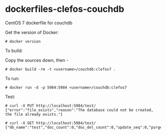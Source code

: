 dockerfiles-clefos-couchdb
========================

CentOS 7 dockerfile for couchdb

Get the version of Docker:

```
# docker version
```

To build:

Copy the sources down, then -

```
# docker build -rm -t <username>/couchdb:clefos7 .
```

To run:

```
# docker run -d -p 5984:5984 <username>/couchdb:clefos7
```

Test:

```
# curl -X PUT http://localhost:5984/test/
{"error":"file_exists","reason":"The database could not be created, the file already exists."}
```

```
# curl -X GET http://localhost:5984/test/
{"db_name":"test","doc_count":0,"doc_del_count":0,"update_seq":0,"purge_seq":0,"compact_running":false,"disk_size":79,"data_size":0,"instance_start_time":"1387384723608413"}
```


